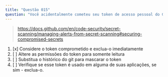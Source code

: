 ```yaml
---
title: "Questão 015"
question: "Você acidentalmente cometeu seu token de acesso pessoal do GitHub em um repositório público. Quais ações você deve tomar para impedir que sua conta seja comprometida?"
---
```



> https://docs.github.com/en/code-security/secret-scanning/managing-alerts-from-secret-scanning#securing-compromised-secrets
1. [x] Considere o token comprometido e exclua-o imediatamente
1. [ ] Altere as permissões do token para somente leitura
1. [ ] Substitua o histórico do git para mascarar o token
1. [ ] Verifique se esse token é usado em alguma de suas aplicações, se sim - exclua-o.
